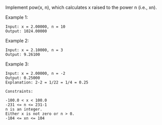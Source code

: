 Implement pow(x, n), which calculates x raised to the power n (i.e., xn).

 

Example 1:
```
Input: x = 2.00000, n = 10
Output: 1024.00000
```
Example 2:
```
Input: x = 2.10000, n = 3
Output: 9.26100
```
Example 3:
```
Input: x = 2.00000, n = -2
Output: 0.25000
Explanation: 2-2 = 1/22 = 1/4 = 0.25
```
```
Constraints:

-100.0 < x < 100.0
-231 <= n <= 231-1
n is an integer.
Either x is not zero or n > 0.
-104 <= xn <= 104
```
